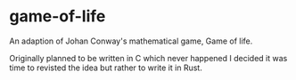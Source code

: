 # game-of-life
An adaption of Johan Conway's mathematical game, Game of life.

Originally planned to be written in C which never happened I decided it was time to revisted the idea but rather to write it in Rust.